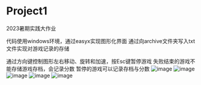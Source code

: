 # Project1
2023暑期实践大作业

代码使用windows环境，通过easyx实现图形化界面
通过向archive文件夹写入txt文件实现对游戏记录的存储

通过方向键控制图形左右移动、旋转和加速，按Esc键暂停游戏
失败结束的游戏不能存储游戏存档，会记录分数
暂停的游戏可以记录存档与分数
![image](https://github.com/cadddddada/Tetris/assets/123754491/d599c02f-b9bb-4a0f-b376-c01989367e11)
![image](https://github.com/cadddddada/Tetris/assets/123754491/4a3c2fba-b329-4e29-adfe-c68afc1cd4d4)
![image](https://github.com/cadddddada/Tetris/assets/123754491/aee23623-3ba8-48fa-93e0-7f5d32cbc74a)
![image](https://github.com/cadddddada/Tetris/assets/123754491/1857ff35-1610-414e-9cca-71d8637f4044)
![image](https://github.com/cadddddada/Tetris/assets/123754491/4cfb0802-c8a1-49f5-90da-3e84ff0fcb89)
